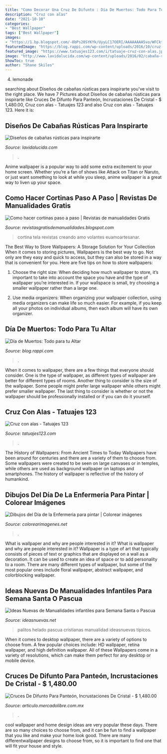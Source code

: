 ```yaml
---
title: "Como Decorar Una Cruz De Difunto : Día De Muertos: Todo Para Tu Altar"
description: "Cruz con alas"
date: "2021-10-10"
categories:
- "Best Wallpaper"
tags: ["Best Wallpaper"]
images:
- "https://1.bp.blogspot.com/-8bPs20SYKYk/UyyLC17OERI/AAAAAAAA5vo/WFCktjDtc-k/s1600/img+(3).jpg"
featuredImage: "https://blog.rappi.com/wp-content/uploads/2016/10/cruz-1024x683.jpg"
featured_image: "https://www.tatuajes123.com/i/tatuaje-cruz-con-alas.jpg"
image: "http://www.lavidalucida.com/wp-content/uploads/2016/02/cabaña-rústica-con-sala-de-estar.jpg"
ShowToc: true
author: "Shane Skiles"
---
```



4. lemonade 

	

		
searching about Diseños de cabañas rústicas para inspirarte you've visit to the right place. We have 7 Pictures about Diseños de cabañas rústicas para inspirarte like Cruces De Difunto Para Panteón, Incrustaciones De Cristal - $ 1,480.00, Cruz con alas - Tatuajes 123 and also Cruz con alas - Tatuajes 123. Here it is:
		
    
## Diseños De Cabañas Rústicas Para Inspirarte

<img loading=lazy src="http://www.lavidalucida.com/wp-content/uploads/2016/02/cabaña-rústica-con-sala-de-estar.jpg" onerror="this.onerror=null;this.src='https://tse3.mm.bing.net/th?id=OIP.3n0dCVU52aIi4pkOB6W3UQHaJ4&amp;pid=15.1';" alt="Diseños de cabañas rústicas para inspirarte">

_Source: lavidalucida.com_

>. 

	

Anime wallpaper is a popular way to add some extra excitement to your home screen. Whether you’re a fan of shows like Attack on Titan or Naruto, or just want something to look at while you sleep, anime wallpaper is a great way to liven up your space.

    
## Como Hacer Cortinas Paso A Paso | Revistas De Manualidades Gratis

<img loading=lazy src="https://1.bp.blogspot.com/-8bPs20SYKYk/UyyLC17OERI/AAAAAAAA5vo/WFCktjDtc-k/s1600/img+(3).jpg" onerror="this.onerror=null;this.src='https://tse1.mm.bing.net/th?id=OIP.1iIN9S2vD3RfqElg1Mtw2AHaKC&amp;pid=15.1';" alt="Como hacer cortinas paso a paso | Revistas de manualidades Gratis">

_Source: revistasgratisdemanualidades.blogspot.com_

>cortina tela revistas creando amo volantes euamoartesanar. 

	

The Best Way to Store Wallpapers: A Storage Solution for Your Collection
When it comes to storing pictures, Wallpapers is the best way to go. Not only are they easy and quick to access, but they can also be stored in a way that is convenient for you. Here are five tips on how to store wallpapers:
1) Choose the right size: When deciding how much wallpaper to store, it’s important to take into account the space you have and the type of wallpaper you’re interested in. If your wallspace is small, try choosing a smaller wallpaper rather than a large one.

2) Use media organizers: When organizing your wallpaper collection, using media organizers can make life so much easier. For example, if you keep all your photos on individual albums, then each album will have its own organizer.

    
## Día De Muertos: Todo Para Tu Altar

<img loading=lazy src="https://blog.rappi.com/wp-content/uploads/2016/10/cruz-1024x683.jpg" onerror="this.onerror=null;this.src='https://tse4.mm.bing.net/th?id=OIP.GOSHwtTxJEX9OsYBITRaGwHaE8&amp;pid=15.1';" alt="Día de Muertos: Todo para tu Altar">

_Source: blog.rappi.com_

>. 

	

When it comes to wallpaper, there are a few things that everyone should consider. One is the type of wallpaper, as different types of wallpaper are better for different types of rooms. Another thing to consider is the size of the wallpaper. Some people might prefer large wallpaper while others might prefer smaller wallpaper. The last thing to consider is whether or not the wallpaper should be professionally installed or if you can do it yourself.

    
## Cruz Con Alas - Tatuajes 123

<img loading=lazy src="https://www.tatuajes123.com/i/tatuaje-cruz-con-alas.jpg" onerror="this.onerror=null;this.src='https://tse2.mm.bing.net/th?id=OIP.BIAm4v9NR2DWcLQLOfIwNAHaJ4&amp;pid=15.1';" alt="Cruz con alas - Tatuajes 123">

_Source: tatuajes123.com_

>. 

	

The History of Wallpapers: From Ancient Times to Today
Wallpapers have been around for centuries and there are a variety of them to choose from. Some wallpapers were created to be seen on large canvases or in temples, while others are used as background wallpaper on laptops and smartphones. The history of wallpaper is reflective of the history of humankind.

    
## Dibujos Del Día De La Enfermeria Para Pintar | Colorear Imágenes

<img loading=lazy src="http://colorearimagenes.net/wp-content/uploads/2015/04/enfermera.gif6_.jpg" onerror="this.onerror=null;this.src='https://tse2.mm.bing.net/th?id=OIP.XQ31DSroWgQll4sCbiAKLgHaLH&amp;pid=15.1';" alt="Dibujos del Día de la Enfermeria para pintar | Colorear imágenes">

_Source: colorearimagenes.net_

>. 

	

What is wallpaper and why are people interested in it?
What is wallpaper and why are people interested in it?
Wallpaper is a type of art that typically consists of pieces of text or graphics that are displayed on a wall as a decoration. It can be used to create an idea of space or to add personality to a room. There are many different types of wallpaper, but some of the most popular ones include floral wallpaper, abstract wallpaper, and colorblocking wallpaper.

    
## Ideas Nuevas De Manualidades Infantiles Para Semana Santa O Pascua

<img loading=lazy src="https://ideasnuevas.net/wp-content/uploads/2017/03/Hacer-cruz-para-regalar.jpg" onerror="this.onerror=null;this.src='https://tse1.mm.bing.net/th?id=OIP.PFpVAwAZsjvCojAIOb2XPgHaK1&amp;pid=15.1';" alt="Ideas Nuevas de Manualidades infantiles para Semana Santa o Pascua">

_Source: ideasnuevas.net_

>palitos helado pascua cristianas manualidad ideasnuevas típicos. 

	

When it comes to desktop wallpaper, there are a variety of options to choose from. A few popular choices include: HD wallpaper, retina wallpaper, and high definition wallpaper. All of these Wallpapers come in a variety of resolutions, which can make them perfect for any desktop or mobile device. 

    
## Cruces De Difunto Para Panteón, Incrustaciones De Cristal - $ 1,480.00

<img loading=lazy src="https://http2.mlstatic.com/cruces-de-difunto-para-panteon-incrustaciones-de-cristal-D_NQ_NP_778531-MLM27971656747_082018-O.jpg" onerror="this.onerror=null;this.src='https://tse4.mm.bing.net/th?id=OIP.2BebsT4yYzt82dbHH-7gMQAAAA&amp;pid=15.1';" alt="Cruces De Difunto Para Panteón, Incrustaciones De Cristal - $ 1,480.00">

_Source: articulo.mercadolibre.com.mx_

>. 

	

cool wallpaper and home design ideas are very popular these days. There are so many choices to choose from, and it can be fun to find a wallpaper that you like and make your home look good. There are many differentwallpaper designs to choose from, so it is important to find one that will fit your house and style.

